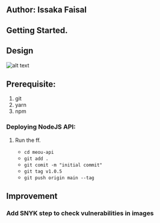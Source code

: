 ## Author: Issaka Faisal

## Getting Started.

<a name="One"></a>

## Design

![alt text](https://lucid.app/publicSegments/view/18ea80c3-8e4c-4c31-95b7-27b836c5f01c/image.png)

<a name="Two"></a>

## Prerequisite:

1. git
2. yarn
3. npm

<a name="Three"></a>

### Deploying NodeJS API:

1. Run the ff.

   - `cd meou-api`
   - `git add .`
   - `git comit -m "initial commit"`
   - `git tag v1.0.5`
   - `git push origin main --tag`

<a name="Four"></a>

## Improvement

### Add SNYK step to check vulnerabilities in images
